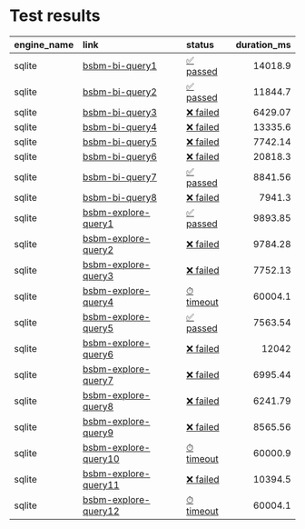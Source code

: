 # Test results

| engine_name   | link                                                                                                                                               | status                                           |   duration_ms |
|:--------------|:---------------------------------------------------------------------------------------------------------------------------------------------------|:-------------------------------------------------|--------------:|
| sqlite        | [bsbm-bi-query1](http://wifo5-03.informatik.uni-mannheim.de/bizer/berlinsparqlbenchmark/spec/BusinessIntelligenceUseCase/index.html#queryTripleQ1) | [✅ passed](sqlite-bsbm/bsbm-bi-query1.md)       |      14018.9  |
| sqlite        | [bsbm-bi-query2](http://wifo5-03.informatik.uni-mannheim.de/bizer/berlinsparqlbenchmark/spec/BusinessIntelligenceUseCase/index.html#queryTripleQ2) | [✅ passed](sqlite-bsbm/bsbm-bi-query2.md)       |      11844.7  |
| sqlite        | [bsbm-bi-query3](http://wifo5-03.informatik.uni-mannheim.de/bizer/berlinsparqlbenchmark/spec/BusinessIntelligenceUseCase/index.html#queryTripleQ3) | [❌ failed](sqlite-bsbm/bsbm-bi-query3.md)       |       6429.07 |
| sqlite        | [bsbm-bi-query4](http://wifo5-03.informatik.uni-mannheim.de/bizer/berlinsparqlbenchmark/spec/BusinessIntelligenceUseCase/index.html#queryTripleQ4) | [❌ failed](sqlite-bsbm/bsbm-bi-query4.md)       |      13335.6  |
| sqlite        | [bsbm-bi-query5](http://wifo5-03.informatik.uni-mannheim.de/bizer/berlinsparqlbenchmark/spec/BusinessIntelligenceUseCase/index.html#queryTripleQ5) | [❌ failed](sqlite-bsbm/bsbm-bi-query5.md)       |       7742.14 |
| sqlite        | [bsbm-bi-query6](http://wifo5-03.informatik.uni-mannheim.de/bizer/berlinsparqlbenchmark/spec/BusinessIntelligenceUseCase/index.html#queryTripleQ6) | [❌ failed](sqlite-bsbm/bsbm-bi-query6.md)       |      20818.3  |
| sqlite        | [bsbm-bi-query7](http://wifo5-03.informatik.uni-mannheim.de/bizer/berlinsparqlbenchmark/spec/BusinessIntelligenceUseCase/index.html#queryTripleQ7) | [✅ passed](sqlite-bsbm/bsbm-bi-query7.md)       |       8841.56 |
| sqlite        | [bsbm-bi-query8](http://wifo5-03.informatik.uni-mannheim.de/bizer/berlinsparqlbenchmark/spec/BusinessIntelligenceUseCase/index.html#queryTripleQ8) | [❌ failed](sqlite-bsbm/bsbm-bi-query8.md)       |       7941.3  |
| sqlite        | [bsbm-explore-query1](http://wifo5-03.informatik.uni-mannheim.de/bizer/berlinsparqlbenchmark/spec/ExploreUseCase/#queryTripleQ1)                   | [✅ passed](sqlite-bsbm/bsbm-explore-query1.md)  |       9893.85 |
| sqlite        | [bsbm-explore-query2](http://wifo5-03.informatik.uni-mannheim.de/bizer/berlinsparqlbenchmark/spec/ExploreUseCase/#queryTripleQ2)                   | [❌ failed](sqlite-bsbm/bsbm-explore-query2.md)  |       9784.28 |
| sqlite        | [bsbm-explore-query3](http://wifo5-03.informatik.uni-mannheim.de/bizer/berlinsparqlbenchmark/spec/ExploreUseCase/#queryTripleQ3)                   | [❌ failed](sqlite-bsbm/bsbm-explore-query3.md)  |       7752.13 |
| sqlite        | [bsbm-explore-query4](http://wifo5-03.informatik.uni-mannheim.de/bizer/berlinsparqlbenchmark/spec/ExploreUseCase/#queryTripleQ4)                   | [⏱ timeout](sqlite-bsbm/bsbm-explore-query4.md)  |      60004.1  |
| sqlite        | [bsbm-explore-query5](http://wifo5-03.informatik.uni-mannheim.de/bizer/berlinsparqlbenchmark/spec/ExploreUseCase/#queryTripleQ5)                   | [✅ passed](sqlite-bsbm/bsbm-explore-query5.md)  |       7563.54 |
| sqlite        | [bsbm-explore-query6](http://wifo5-03.informatik.uni-mannheim.de/bizer/berlinsparqlbenchmark/spec/ExploreUseCase/#queryTripleQ6)                   | [❌ failed](sqlite-bsbm/bsbm-explore-query6.md)  |      12042    |
| sqlite        | [bsbm-explore-query7](http://wifo5-03.informatik.uni-mannheim.de/bizer/berlinsparqlbenchmark/spec/ExploreUseCase/#queryTripleQ7)                   | [❌ failed](sqlite-bsbm/bsbm-explore-query7.md)  |       6995.44 |
| sqlite        | [bsbm-explore-query8](http://wifo5-03.informatik.uni-mannheim.de/bizer/berlinsparqlbenchmark/spec/ExploreUseCase/#queryTripleQ8)                   | [❌ failed](sqlite-bsbm/bsbm-explore-query8.md)  |       6241.79 |
| sqlite        | [bsbm-explore-query9](http://wifo5-03.informatik.uni-mannheim.de/bizer/berlinsparqlbenchmark/spec/ExploreUseCase/#queryTripleQ9)                   | [❌ failed](sqlite-bsbm/bsbm-explore-query9.md)  |       8565.56 |
| sqlite        | [bsbm-explore-query10](http://wifo5-03.informatik.uni-mannheim.de/bizer/berlinsparqlbenchmark/spec/ExploreUseCase/#queryTripleQ10)                 | [⏱ timeout](sqlite-bsbm/bsbm-explore-query10.md) |      60000.9  |
| sqlite        | [bsbm-explore-query11](http://wifo5-03.informatik.uni-mannheim.de/bizer/berlinsparqlbenchmark/spec/ExploreUseCase/#queryTripleQ11)                 | [❌ failed](sqlite-bsbm/bsbm-explore-query11.md) |      10394.5  |
| sqlite        | [bsbm-explore-query12](http://wifo5-03.informatik.uni-mannheim.de/bizer/berlinsparqlbenchmark/spec/ExploreUseCase/#queryTripleQ12)                 | [⏱ timeout](sqlite-bsbm/bsbm-explore-query12.md) |      60004.1  |
